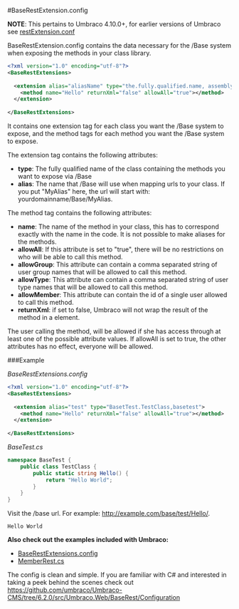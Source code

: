 #BaseRestExtension.config

**NOTE**: This pertains to Umbraco 4.10.0+, for earlier versions of Umbraco see [restExtension.conf](../restExtensions/index.md)

BaseRestExtension.config contains the data necessary for the /Base system when exposing the methods in your class library.

```XML
<?xml version="1.0" encoding="utf-8"?>
<BaseRestExtensions>
  
  <extension alias="aliasName" type="the.fully.qualified.name, assemblyName">
    <method name="Hello" returnXml="false" allowAll="true"></method>
  </extension>
  
</BaseRestExtensions>
```

It contains one extension tag for each class you want the /Base system to expose, and the method tags for each method you want the /Base system to expose.

The extension tag contains the following attributes:

- **type**: The fully qualified name of the class containing the methods you want to expose via /Base
- **alias**: The name that /Base will use when mapping urls to your class. If you put "MyAlias" here, the url will start with: yourdomainname/Base/MyAlias.

The method tag contains the following attributes:

- **name**: The name of the method in your class, this has to correspond exactly with the name in the code. It is not possible to make aliases for the methods.
- **allowAll**: If this attribute is set to "true", there will be no restrictions on who will be able to call this method.
- **allowGroup**: This attribute can contain a comma separated string of user group names that will be allowed to call this method.
- **allowType**: This attribute can contain a comma separated string of user type names that will be allowed to call this method.
- **allowMember**: This attribute can contain the id of a single user allowed to call this method.
- **returnXml**: if set to false, Umbraco will not wrap the result of the method in a <value> element.

The user calling the method, will be allowed if she has access through at least one of the possible attribute values. If allowAll is set to true, the other attributes has no effect, everyone will be allowed. 

###Example

_BaseRestExtensions.config_

```XML
<?xml version="1.0" encoding="utf-8"?>
<BaseRestExtensions>
  
  <extension alias="test" type="BasetTest.TestClass,basetest">
    <method name="Hello" returnXml="false" allowAll="true"></method>
  </extension>
  
</BaseRestExtensions>
```

_BaseTest.cs_  
```C#
namespace BaseTest {
    public class TestClass {
        public static string Hello() {
            return "Hello World";
        }
    }
} 
```

Visit the /base url. For example: http://example.com/base/test/Hello/.
```
Hello World
```

**Also check out the examples included with Umbraco:**
- [BaseRestExtensions.config](https://github.com/umbraco/Umbraco-CMS/blob/6.2.0/src/Umbraco.Web.UI/config/BaseRestExtensions.config)
- [MemberRest.cs](https://github.com/umbraco/Umbraco-CMS/blob/6.2.0/src/Umbraco.Web/BaseRest/MemberRest.cs)

The config is clean and  simple.  If you are familiar with C# and interested in taking a peek behind the scenes check out https://github.com/umbraco/Umbraco-CMS/tree/6.2.0/src/Umbraco.Web/BaseRest/Configuration
